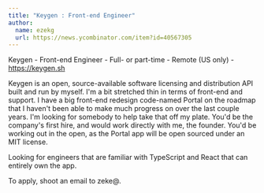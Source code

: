```yaml
---
title: "Keygen : Front-end Engineer"
author:
  name: ezekg
  url: https://news.ycombinator.com/item?id=40567305
---
```

Keygen - Front-end Engineer - Full- or part-time - Remote (US only) - <a href="https:&#x2F;&#x2F;keygen.sh" rel="nofollow">https:&#x2F;&#x2F;keygen.sh</a>

Keygen is an open, source-available software licensing and distribution API built and run by myself. I&#x27;m a bit stretched thin in terms of front-end and support. I have a big front-end redesign code-named Portal on the roadmap that I haven&#x27;t been able to make much progress on over the last couple years. I&#x27;m looking for somebody to help take that off my plate. You&#x27;d be the company&#x27;s first hire, and would work directly with me, the founder. You&#x27;d be working out in the open, as the Portal app will be open sourced under an MIT license.

Looking for engineers that are familiar with TypeScript and React that can entirely own the app.

To apply, shoot an email to zeke@.
